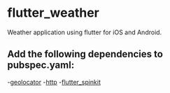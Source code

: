 # flutter_weather

Weather application using flutter for iOS and Android.

## Add the following dependencies to pubspec.yaml:
-[geolocator](https://pub.dev/packages/geolocator)
-[http](https://pub.dev/packages/http)
-[flutter_spinkit](https://pub.dev/packages/flutter_spinkit)

